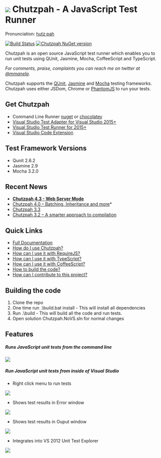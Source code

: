 # ![](https://raw.githubusercontent.com/mmanela/chutzpah/master/doc/images/chetTimesSmall.png) Chutzpah - A JavaScript Test Runner
Pronunciation: [hutz·pah](http://www.thefreedictionary.com/chutzpah)

[![Build Status](https://mmanela.visualstudio.com/Chutzpah/_apis/build/status/ChutzpahBuild)](https://mmanela.visualstudio.com/Chutzpah/_build/latest?definitionId=1)
[![Chutzpah NuGet version](https://img.shields.io/nuget/v/Chutzpah.svg)](https://www.nuget.org/packages/Chutzpah/)

Chutzpah is an open source JavaScript test runner which enables you to run unit tests using QUnit, Jasmine, Mocha, CoffeeScript and TypeScript.

_For comments, praise, complaints you can reach me on twitter at [@mmanela](http://twitter.com/mmanela)_.

Chutzpah supports the [QUnit](http://docs.jquery.com/QUnit), [Jasmine](https://jasmine.github.io/) and [Mocha](http://mochajs.org/) testing frameworks. 
Chutzpah uses either JSDom, Chrome or [PhantomJS](http://phantomjs.org/) to run your tests.


## Get Chutzpah

* Command Line Runner [nuget](https://www.nuget.org/packages/Chutzpah) or [chocolatey](http://chocolatey.org/packages/chutzpah)
* [Visual Studio Test Adapter for Visual Studio 2015+](http://visualstudiogallery.msdn.microsoft.com/f8741f04-bae4-4900-81c7-7c9bfb9ed1fe)
* [Visual Studio Test Runner for 2015+](http://visualstudiogallery.msdn.microsoft.com/71a4e9bd-f660-448f-bd92-f5a65d39b7f0)
* [Visual Studio Code Extension](https://marketplace.visualstudio.com/items?itemName=dfrencham.chutzpahrunner)


## Test Framework Versions
- Qunit 2.6.2
- Jasmine 2.9
- Mocha 3.2.0

## Recent News

* **[Chutzpah 4.3 - Web Server Mode](http://matthewmanela.com/blog/chutzpah-4-3-0-web-server-mode/)**
* [Chutzpah 4.0 – Batching, Inheritance and more](http://matthewmanela.com/blog/chutzpah-4-0-batching-inheritance-and-more/)*
* [Chutzpah 3.3](http://matthewmanela.com/blog/chutzpah-3-3-0/)
* [Chutzpah 3.2 – A smarter approach to compilation](http://matthewmanela.com/blog/chutzpah-3-2-a-smarter-approach-to-compilation/)


## Quick Links
* [Full Documentation](https://github.com/mmanela/chutzpah/wiki)
* [How do I use Chutzpah?](https://github.com/mmanela/chutzpah/wiki/Running-JavaScript-tests-with-Chutzpah)
* [How can I use it with RequireJS?](https://github.com/mmanela/chutzpah/wiki/Running-RequireJS-unit-tests)
* [How can I use it with TypeScript?](https://github.com/mmanela/chutzpah/wiki/Running-Unit-Tests-written-in-TypeScript)
* [How can I use it with CoffeeScript?](https://github.com/mmanela/chutzpah/wiki/Running-Unit-Tests-written-in-CoffeeScript)
* [How to build the code?](https://github.com/mmanela/chutzpah/wiki/building-and-running-the-code)
* [How can I contribute to this project?](https://github.com/mmanela/chutzpah/wiki/contributing-to-chutzpah)

## Building the code
1. Clone the repo
2. One time run .\build.bat install - This will install all dependencies
3. Run .\build - This will build all the code and run tests.
4. Open solution Chutzpah.NoVS.sln for normal changes

## Features

##### Runs JavaScript unit tests from the command line
  
 ![](https://raw.githubusercontent.com/mmanela/chutzpah/master/doc/images/commandLine.png)



##### Run JavaScript unit tests from inside of Visual Studio

* Right click menu to run tests
  
 ![](https://raw.githubusercontent.com/mmanela/chutzpah/master/doc/images/contextmenu_debugger.png)


* Shows test results in Error window
  
 ![](https://raw.githubusercontent.com/mmanela/chutzpah/master/doc/images/errorWindow.png)


* Shows test results in Ouput window
  
![](https://raw.githubusercontent.com/mmanela/chutzpah/master/doc/images/outputWindow.png)


* Integrates into VS 2012 Unit Test Explorer
  
 ![](https://raw.githubusercontent.com/mmanela/chutzpah/master/doc/images/UnitTestExplorer.png)
